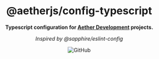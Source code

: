 <div align="center">

# @aetherjs/config-typescript

**Typescript configuration for <u>Aether Development</u> projects.**

_Inspired by @sapphire/eslint-config_

![GitHub](https://img.shields.io/github/license/aether-development/utilities?color=4287f5&style=for-the-badge)

</div>
